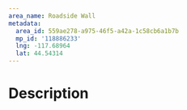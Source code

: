 ```yaml
---
area_name: Roadside Wall
metadata:
  area_id: 559ae278-a975-46f5-a42a-1c58cb6a1b7b
  mp_id: '118886233'
  lng: -117.68964
  lat: 44.54314
---
```

# Description
